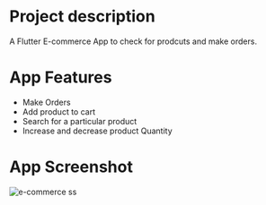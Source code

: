 # Project description
 
 A Flutter E-commerce App to check for prodcuts and make orders.


# App Features
- Make Orders
- Add product to cart
- Search for a particular product
- Increase and decrease product Quantity

# App Screenshot

![e-commerce ss](https://github.com/dettyboy2022/E-commerce/assets/108200853/404f968e-f280-40b4-866b-72b8d23a75f2)
